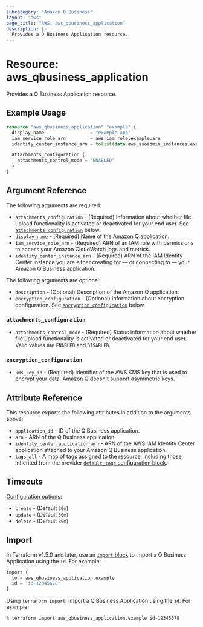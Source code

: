 ```yaml
---
subcategory: "Amazon Q Business"
layout: "aws"
page_title: "AWS: aws_qbusiness_application"
description: |-
  Provides a Q Business Application resource.
---
```


# Resource: aws_qbusiness_application

Provides a Q Business Application resource.

## Example Usage

```terraform
resource "aws_qbusiness_application" "example" {
  display_name                 = "example-app"
  iam_service_role_arn         = aws_iam_role.example.arn
  identity_center_instance_arn = tolist(data.aws_ssoadmin_instances.example.arns)[0]

  attachments_configuration {
    attachments_control_mode = "ENABLED"
  }
}
```

## Argument Reference

The following arguments are required:

* `attachments_configuration` - (Required) Information about whether file upload functionality is activated or deactivated for your end user. See [`attachments_configuration`](#attachments_configuration) below.
* `display_name` - (Required) Name of the Amazon Q application.
* `iam_service_role_arn` - (Required) ARN of an IAM role with permissions to access your Amazon CloudWatch logs and metrics.
* `identity_center_instance_arn` - (Required) ARN of the IAM Identity Center instance you are either creating for — or connecting to — your Amazon Q Business application.

The following arguments are optional:

* `description` - (Optional) Description of the Amazon Q application.
* `encryption_configuration` - (Optional) Information about encryption configuration. See [`encryption_configuration`](#encryption_configuration) below.

### `attachments_configuration`

* `attachments_control_mode` - (Required) Status information about whether file upload functionality is activated or deactivated for your end user. Valid values are `ENABLED` and `DISABLED`.

### `encryption_configuration`

* `kms_key_id` - (Required) Identifier of the AWS KMS key that is used to encrypt your data. Amazon Q doesn't support asymmetric keys.

## Attribute Reference

This resource exports the following attributes in addition to the arguments above:

* `application_id` - ID of the Q Business application.
* `arn` - ARN of the Q Business application.
* `identity_center_application_arn` - ARN of the AWS IAM Identity Center application attached to your Amazon Q Business application.
* `tags_all` - A map of tags assigned to the resource, including those inherited from the provider [`default_tags` configuration block](https://registry.terraform.io/providers/hashicorp/aws/latest/docs#default_tags-configuration-block).

## Timeouts

[Configuration options](https://developer.hashicorp.com/terraform/language/resources/syntax#operation-timeouts):

* `create` - (Default `30m`)
* `update` - (Default `30m`)
* `delete` - (Default `30m`)

## Import

In Terraform v1.5.0 and later, use an [`import` block](https://developer.hashicorp.com/terraform/language/import) to import a Q Business Application using the `id`. For example:

```terraform
import {
  to = aws_qbusiness_application.example
  id = "id-12345678"
}
```

Using `terraform import`, import a Q Business Application using the `id`. For example:

```console
% terraform import aws_qbusiness_application.example id-12345678
```
